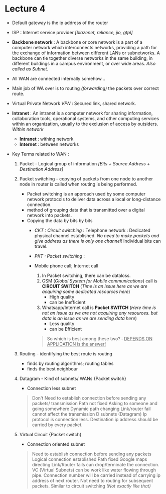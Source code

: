 # Lecture 4

- Default gateway is the ip address of the router
- ISP : Internet service provider *[blazenet, reliance, jio, gtpl]*
- **Backbone network** : A backbone or core network is a part of a computer network which interconnects networks, providing a path for the exchange of information between different LANs or subnetworks. A backbone can tie together diverse networks in the same building, in different buildings in a campus environment, or over wide areas. *Also called as Subnet.*
- All WAN are connected internally somehow...
- Main job of WA over is to routing *(forwarding)* the packets over correct route.
- Virtual Private Network *VPN* : Secured link, shared network.
	
- **Intranet** : An intranet is a computer network for sharing information, collaboration tools, operational systems, and other computing services within an organization, usually to the exclusion of access by outsiders. *Within network*
	- **Intranet** : withing network
	- **Internet** : between networks
- Key Terms related to WAN : 
	1. Packet - Logical group of information *[Bits + Source Address + Destination Address]*
	2. Packet switching - copying of packets from one node to another node in router is called when routing is being performed.
		- Packet switching is an approach used by some computer network protocols to deliver data across a local or long-distance connection.
		- method of grouping data that is transmitted over a digital network into packets. 
		- Copying the data by bits by bits
			- *CKT : Circuit switching* : Telephone network : Dedicated physical channel established. *No need to make packets and give address as there is only one channel!* Individual bits can travel.
			- *PKT : Packet switching* : 
			
			- Mobile phone call; Internet call
				1. In Packet switching, there can be dataloss.
				2. GSM (*Global System for Mobile communications*) call is **CIRCUIT SWITCH** 
				(_Time is an issue here as we are acquiring some dedicated resources here_)
					- High quality
					- can be Inefficient 
				3. Whatsapp/Internet call is **Packet SWITCH** (_Here time is not an issue as we are not acquiring any resources. but data is an issue as we are sending data here_)
					- Less quality
					- can be Efficient 
				> So which is best among these two? : <u>DEPENDS ON APPLICATION is the answer!</u>
				
				
				
	3. Routing - identifying the best route is routing
		- finds by routing algorithms; routing tables
		- finds the best neighbour

	
	4. Datagram - Kind of subnets/ WANs	{Packet switch}
		- Connection less subnet
		> Don't Need to establish connection before sending any packets/ transmission
		> Path not fixed
		> Asking to someone and going somewhere
		> Dynamic path changing
		> Link/router fail cannot affect the transmission
		D subnets  (Datagram)
		> Ip protocol is connection less.
		> Destination ip address should be carried by every packet.
		
	5. Virtual Circuit	{Packet switch}
		- Connection oriented subnet
		> Need to establish connection before sending any packets
		> Logical connection established
		> Path fixed
		> Google maps directing
		> Link/Router fails can drop/terminate the connection.
		VC  (Virtual Subnets)
		> can be work like water flowing through pipe.
		> Connection number will be carried instead of carrying ip address of next router.
		> Not need to routing for subsequent packets.
		> Similar to circuit switching *(Not exactly like that)*